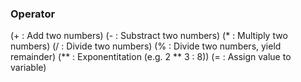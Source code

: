 ### Operator

(+  : Add two numbers)
(-  : Substract two numbers)
(\* : Multiply two numbers)
(/  : Divide two numbers)
(%  : Divide two numbers, yield remainder)
(** : Exponentitation (e.g. 2 ** 3 : 8))
(=  : Assign value to variable)
